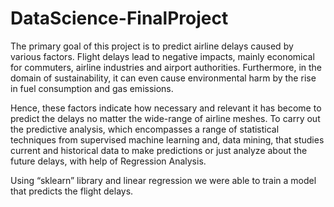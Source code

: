 # DataScience-FinalProject
The primary goal of this project is to predict airline delays caused by various factors. Flight delays lead to negative impacts, mainly economical for commuters, airline industries and airport authorities. Furthermore, in the domain of sustainability, it can even cause environmental harm by the rise in fuel consumption and gas emissions.

Hence, these factors indicate how necessary and relevant it has become to predict the delays no matter the wide-range of airline meshes. To carry out the predictive analysis, which encompasses a range of statistical techniques from supervised machine learning and, data mining, that studies current and historical data to make predictions or just analyze about the future delays, with help of Regression Analysis. 

Using “sklearn” library and linear regression we were able to train a model that predicts the flight delays.

